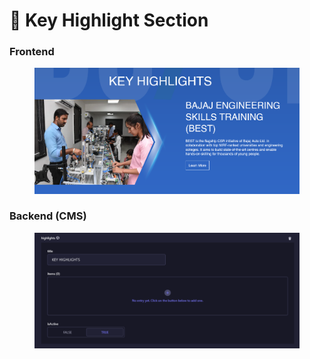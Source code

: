 # 📎 Key Highlight Section

### **Frontend**

<figure><img src="../../.gitbook/assets/key-highlight-section.png" alt=""><figcaption></figcaption></figure>

### Backend (CMS)

<figure><img src="../../.gitbook/assets/key-highlight-section-cms.png" alt=""><figcaption></figcaption></figure>
